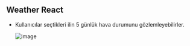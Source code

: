 ## Weather React
- Kullanıcılar seçtikleri ilin 5 günlük hava durumunu gözlemleyebilirler.

  ![image](https://github.com/melikeeisik/weather_react/assets/80756998/5f1aa719-7b28-49c3-be60-bc3301ec07fa)
